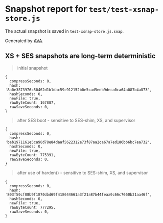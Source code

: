 # Snapshot report for `test/test-xsnap-store.js`

The actual snapshot is saved in `test-xsnap-store.js.snap`.

Generated by [AVA](https://avajs.dev).

## XS + SES snapshots are long-term deterministic

> initial snapshot

    {
      compressSeconds: 0,
      hash: '8a0e3873976c50462d1b1dac59c912152b0e5cad5eeb9deca0ca64a087b4a873',
      hashSeconds: 0,
      newFile: true,
      rawByteCount: 167887,
      rawSaveSeconds: 0,
    }

> after SES boot - sensitive to SES-shim, XS, and supervisor

    {
      compressSeconds: 0,
      hash: 'bab1971161e5ca90d78e84daaf5622312e73f87aa2ca67a7ed186bb6bc7ea732',
      hashSeconds: 0,
      newFile: true,
      rawByteCount: 775391,
      rawSaveSeconds: 0,
    }

> after use of harden() - sensitive to SES-shim, XS, and supervisor

    {
      compressSeconds: 0,
      hash: '803f50cf88b9f1870dbd69f418644661a3f21a87b44feaa0c66c7660b31aa46f',
      hashSeconds: 0,
      newFile: true,
      rawByteCount: 777295,
      rawSaveSeconds: 0,
    }
